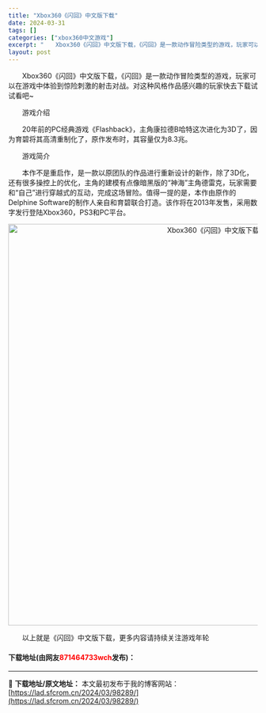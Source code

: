 ```yaml
---
title: "Xbox360《闪回》中文版下载"
date: 2024-03-31
tags: []
categories: ["xbox360中文游戏"]
excerpt: "　　Xbox360《闪回》中文版下载，《闪回》是一款动作冒险类型的游戏，玩家可以在游戏中体验到惊险刺激的射击对战。对这种风格作品感兴趣的玩家快去下载试试看吧~ 　　游戏介绍 　　20年前的PC经典游戏《Flashback》，主角康拉德B哈特这次进化为3D了，因为育碧将其高清重制化了，原作发布时，其容&hellip;"
layout: post
---
```


 <p>　　Xbox360《闪回》中文版下载，《闪回》是一款动作冒险类型的游戏，玩家可以在游戏中体验到惊险刺激的射击对战。对这种风格作品感兴趣的玩家快去下载试试看吧~</p> <p>　　游戏介绍</p> <p>　　20年前的PC经典游戏《Flashback》，主角康拉德B哈特这次进化为3D了，因为育碧将其高清重制化了，原作发布时，其容量仅为8.3兆。</p> <p>　　游戏简介</p> <p>　　本作不是重启作，是一款以原团队的作品进行重新设计的新作，除了3D化，还有很多操控上的优化，主角的建模有点像暗黑版的&ldquo;神海&rdquo;主角德雷克，玩家需要和&ldquo;自己&rdquo;进行穿越式的互动，完成这场冒险。值得一提的是，本作由原作的Delphine Software的制作人亲自和育碧联合打造。该作将在2013年发售，采用数字发行登陆Xbox360，PS3和PC平台。</p> <p align="center"><img align="" border="0" src="https://lad.sfcrom.cn/wp-content/uploads/2024/03/20240330_660840eac1e3d.jpg" width="812" alt="Xbox360《闪回》中文版下载" /></p> <p>　　以上就是《闪回》中文版下载，更多内容请持续关注游戏年轮</p> <p><h4>下载地址(由网友<font color="red">871464733wch</font>发布)：</h4></p> 

---
📖 **下载地址/原文地址：** 本文最初发布于我的博客网站：[https://lad.sfcrom.cn/2024/03/98289/](https://lad.sfcrom.cn/2024/03/98289/)

